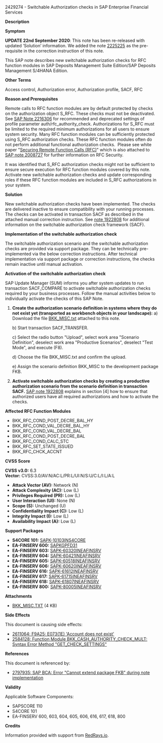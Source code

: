 2429274 - Switchable Authorization checks in SAP Enterprise Financial Services

**Description**

**Symptom**

**UPDATE 22nd September 2020**: This note has been re-released with updated ‘Solution’ information. We added the note [2225225](https://me.sap.com/notes/2225225) as the pre-requisite in the correction instruction of this note.

This SAP note describes new switchable authorization checks for RFC function modules in SAP Deposits Management Suite Edition/SAP Deposits Management S/4HANA Edition.

**Other Terms**

Access control, Authorization error, Authorization profile, SACF, RFC

**Reason and Prerequisites**

Remote calls to RFC function modules are by default protected by checks on the authorization object S_RFC. These checks must not be deactivated. See [SAP Note 2216306](https://me.sap.com/notes/2216306) for recommended and deprecated settings of profile parameter auth/rfc_authority_check. Authorizations for S_RFC must be limited to the required minimum authorizations for all users to ensure system security. Many RFC function modules can be sufficiently protected using S_RFC authorization checks. These RFC function modules often do not perform additional functional authorization checks.  Please see white paper "[Securing Remote Function Calls (RFC)](https://www.sap.com/documents/2015/07/e6441a8d-5b7c-0010-82c7-eda71af511fa.html)" which is also attached to [SAP note 2008727](https://me.sap.com/notes/2008727) for further information on RFC Security.

It was identified that S_RFC authorization checks might not be sufficient to ensure secure execution for RFC function modules covered by this note. Activate new switchable authorization checks and update corresponding roles if these RFC function modules are included in S_RFC authorizations in your system.

**Solution**

New switchable authorization checks have been implemented. The checks are delivered inactive to ensure compatibility with your running processes. The checks can be activated in transaction SACF as described in the attached manual correction instruction. See [note 1922808](https://me.sap.com/notes/1922808) for additional information on the switchable authorization check framework (SACF).

**Implementation of the switchable authorization check**

The switchable authorization scenario and the switchable authorization checks are provided via support package. They can be technically pre-implemented via the below correction instructions. After technical implementation via support package or correction instructions, the checks remain inactive until manual activation.

**Activation of the switchable authorization check**

SAP Update Manager (SUM) informs you after system updates to run transaction SACF_COMPARE to activate switchable authorization checks required by your business processes. Follow the manual activities below to individually activate the checks of this SAP Note.

1. **Create the authorization scenario definition in systems where they do not exist yet (transported as workbench objects in your landscape):**
    a) Download the file [BKK_MISC.txt](https://me.sap.com/sap/support/sapnotes/public/services/attachment.htm?iv_key=002075125800000722422017&iv_version=0007&iv_guid=6CAE8B3E8D031ED794D1D74EBD5F40CD) attached to this note.
    
    b) Start transaction SACF_TRANSFER.
    
    c) Select the radio button "Upload", select work area "Scenario Definition", deselect work area "Productive Scenarios", deselect "Test Mode", and execute (F8).
    
    d) Choose the file BKK_MISC.txt and confirm the upload.
    
    e) Assign the scenario definition BKK_MISC to the development package FKB.

2. **Activate switchable authorization checks by creating a productive authorization scenario from the scenario definition in transaction SACF.** [SAP note 1922808](https://me.sap.com/notes/1922808) explains in section [4] how to ensure that authorized users have all required authorizations and how to activate the checks.

**Affected RFC Function Modules**
- BKK_RFC_COND_POST_DECRE_BAL_HY
- BKK_RFC_COND_VAL_DECRE_BAL_HY
- BKK_RFC_COND_VAL_DECRE_BAL
- BKK_RFC_COND_POST_DECRE_BAL
- BKK_RFC_COND_CALC_STC
- BKK_RFC_SET_STATE_ISSUED
- BKK_RFC_CHCK_ACCNT

**CVSS Score**

**CVSS v3.0:** 6.3  
**Vector:** CVSS:3.0/AV:N/AC:L/PR:L/UI:N/S:U/C:L/I:L/A:L  
- **Attack Vector (AV):** Network (N)  
- **Attack Complexity (AC):** Low (L)  
- **Privileges Required (PR):** Low (L)  
- **User Interaction (UI):** None (N)  
- **Scope (S):** Unchanged (U)  
- **Confidentiality Impact (C):** Low (L)  
- **Integrity Impact (I):** Low (L)  
- **Availability Impact (A):** Low (L)

**Support Packages**

- **S4CORE 101:** [SAPK-10103INS4CORE](https://me.sap.com/supportpackage/SAPK-10103INS4CORE)
- **EA-FINSERV 600:** [SAPKGPFD31](https://me.sap.com/supportpackage/SAPKGPFD31)
- **EA-FINSERV 603:** [SAPK-60320INEAFINSRV](https://me.sap.com/supportpackage/SAPK-60320INEAFINSRV)
- **EA-FINSERV 604:** [SAPK-60421INEAFINSRV](https://me.sap.com/supportpackage/SAPK-60421INEAFINSRV)
- **EA-FINSERV 605:** [SAPK-60518INEAFINSRV](https://me.sap.com/supportpackage/SAPK-60518INEAFINSRV)
- **EA-FINSERV 606:** [SAPK-60620INEAFINSRV](https://me.sap.com/supportpackage/SAPK-60620INEAFINSRV)
- **EA-FINSERV 616:** [SAPK-61612INEAFINSRV](https://me.sap.com/supportpackage/SAPK-61612INEAFINSRV)
- **EA-FINSERV 617:** [SAPK-61715INEAFINSRV](https://me.sap.com/supportpackage/SAPK-61715INEAFINSRV)
- **EA-FINSERV 618:** [SAPK-61807INEAFINSRV](https://me.sap.com/supportpackage/SAPK-61807INEAFINSRV)
- **EA-FINSERV 800:** [SAPK-80005INEAFINSRV](https://me.sap.com/supportpackage/SAPK-80005INEAFINSRV)

**Attachments**

- [BKK_MISC.TXT](https://me.sap.com/sap/support/sapnotes/public/services/attachment.htm?iv_key=002075125800000722422017&iv_version=0007&iv_guid=6CAE8B3E8D031ED794D1D74EBD5F40CD) (4 KB)

**Side Effects**

This document is causing side effects:
- [2611064: F9A25: E073(1E) 'Account does not exist'](https://me.sap.com/notes/2611064)
- [2584128: Function Module BKK_CASH_AUTHORITY_CHECK_MULT: Syntax Error Method "GET_CHECK_SETTINGS"](#)

**References**

This document is referenced by:
- [2797935: SAP BCA: Error "Cannot extend package FKB" during note implementation](https://me.sap.com/notes/2797935)

**Validity**

Applicable Software Components:
- SAPSCORE 110
- S4CORE 101
- EA-FINSERV 600, 603, 604, 605, 606, 616, 617, 618, 800

**Credits**

Information provided with support from [RedRays.io](https://redrays.io).